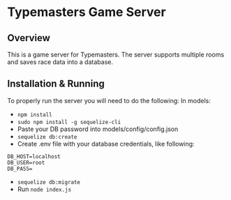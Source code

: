 # Typemasters Game Server

## Overview

This is a game server for Typemasters. The server supports multiple rooms and saves race data into 
a database.

## Installation & Running

To properly run the server you will need to do the following:
In models:

- `npm install`
- `sudo npm install -g sequelize-cli`
- Paste your DB password into models/config/config.json
- `sequelize db:create`
- Create .env file with your database credentials, like following:

 ```
 DB_HOST=localhost
 DB_USER=root
 DB_PASS=
```

- `sequelize db:migrate`
- Run `node index.js`